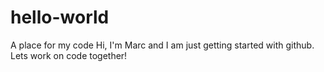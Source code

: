 # hello-world
A place for my code
Hi, I'm Marc and I am just getting started with github. Lets work on code together!
